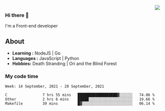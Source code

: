 <img align='right' src="https://github-readme-stats.vercel.app/api?username=strugglebak&show_icons=true">

### Hi there 👋

I'm a Front-end developer

## About

-  **Learning :** NodeJS | Go
-  **Languages :** JavaScript | Python
-  **Hobbies:** Death Stranding | Ori and the Blind Forest

### My code time

<!--START_SECTION:waka-->
```text
Week: 14 September, 2021 - 20 September, 2021

C                7 hrs 55 mins   ██████████████████▓░░░░░░   74.06 % 
Other            2 hrs 6 mins    █████░░░░░░░░░░░░░░░░░░░░   19.66 % 
Makefile         39 mins         █▓░░░░░░░░░░░░░░░░░░░░░░░   06.14 % 
```
<!--END_SECTION:waka-->
